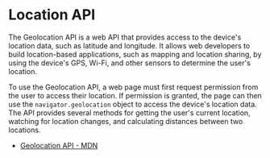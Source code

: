 # Location API

The Geolocation API is a web API that provides access to the device's location data, such as latitude and longitude. It allows web developers to build location-based applications, such as mapping and location sharing, by using the device's GPS, Wi-Fi, and other sensors to determine the user's location.

To use the Geolocation API, a web page must first request permission from the user to access their location. If permission is granted, the page can then use the `navigator.geolocation` object to access the device's location data. The API provides several methods for getting the user's current location, watching for location changes, and calculating distances between two locations.

- [Geolocation API - MDN](https://developer.mozilla.org/en-US/docs/Web/API/Geolocation_API)
